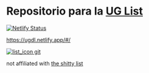 # Repositorio para la [UG List](https://ugdl.netlify.app/#/)
[![Netlify Status](https://api.netlify.com/api/v1/badges/1a3dd509-f3e3-45c8-be66-9b5a981433b7/deploy-status)](https://app.netlify.com/sites/ugdl/deploys)  

https://ugdl.netlify.app/#/

[![list_icon git](https://github.com/user-attachments/assets/9f894d71-8440-410b-9e4d-c551558ea633)](https://ugdl.netlify.app/#/)





not affiliated with [the shitty list](https://github.com/TheShittyList/GDListTemplate!)



